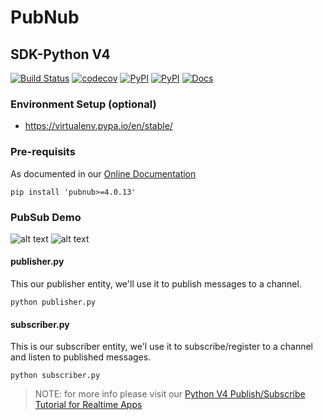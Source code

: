 # PubNub

## SDK-Python V4
[![Build Status](https://travis-ci.org/pubnub/python.svg?branch=master)](https://travis-ci.org/pubnub/python)
[![codecov](https://codecov.io/gh/pubnub/python/branch/master/graph/badge.svg)](https://codecov.io/gh/pubnub/python)
[![PyPI](https://img.shields.io/pypi/v/pubnub.svg)](https://pypi.python.org/pypi/pubnub/)
[![PyPI](https://img.shields.io/pypi/pyversions/pubnub.svg)](https://pypi.python.org/pypi/pubnub/)
[![Docs](https://img.shields.io/badge/docs-online-blue.svg)](https://www.pubnub.com/docs/python/pubnub-python-sdk-v4)

### Environment Setup (optional)
- https://virtualenv.pypa.io/en/stable/

### Pre-requisits
As documented in our [Online Documentation](https://www.pubnub.com/docs/python/pubnub-python-sdk#how_to_get_it)

```pip install 'pubnub>=4.0.13'```

### PubSub Demo
![alt text][publish] ![alt text][subscribe]

#### publisher.py
This our publisher entity, we'll use it to publish messages to a channel.

`python publisher.py`

#### subscriber.py
This is our subscriber entity, we'l use it to subscribe/register to a channel and listen to published messages.

`python subscriber.py`

> NOTE: for more info please visit our [Python V4 Publish/Subscribe Tutorial for Realtime Apps](https://www.pubnub.com/docs/python/data-streams-publish-and-subscribe)

[subscribe]: https://www.pubnub.com/static/images/old/pubnub-pulse-1.gif "PubNub Subscribe"
[publish]: https://www.pubnub.com/static/images/old/pubnub-galaxy.gif "PubNub Publish"